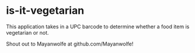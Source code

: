 # is-it-vegetarian
This application takes in a UPC barcode to determine whether a food item is vegetarian or not.

Shout out to Mayanwolfe at github.com/Mayanwolfe!
